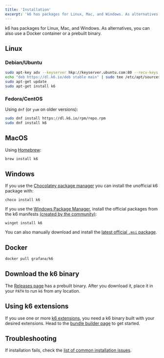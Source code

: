 ```yaml
---
title: 'Installation'
excerpt: 'k6 has packages for Linux, Mac, and Windows. As alternatives, you can also using a Docker container or a prebuilt binary.'
---
```


k6 has packages for Linux, Mac, and Windows. As alternatives, you can also use a Docker container or a prebuilt binary.

## Linux

### Debian/Ubuntu

```bash
sudo apt-key adv --keyserver hkp://keyserver.ubuntu.com:80 --recv-keys C5AD17C747E3415A3642D57D77C6C491D6AC1D69
echo "deb https://dl.k6.io/deb stable main" | sudo tee /etc/apt/sources.list.d/k6.list
sudo apt-get update
sudo apt-get install k6
```


### Fedora/CentOS

Using `dnf` (or `yum` on older versions):

```bash
sudo dnf install https://dl.k6.io/rpm/repo.rpm
sudo dnf install k6
```



## MacOS

Using [Homebrew](https://brew.sh/):

```bash
brew install k6
```

## Windows

If you use the [Chocolatey package manager](https://chocolatey.org/) you can install the unofficial k6 package with:

```
choco install k6
```

If you use the [Windows Package Manager](https://github.com/microsoft/winget-cli), install the official packages from the k6 manifests [(created by the community)](https://github.com/microsoft/winget-pkgs/tree/master/manifests/k/k6/k6):

```
winget install k6
```

You can also manually download and install the [latest official `.msi` package](https://dl.k6.io/msi/k6-latest-amd64.msi).

## Docker

```bash
docker pull grafana/k6
```

## Download the k6 binary

The [Releases page](https://github.com/grafana/k6/releases) has a prebuilt binary.
After you download it, place it in your `PATH` to run `k6` from any location.

## Using k6 extensions

If you use one or more [k6 extensions](/extensions), you need a k6 binary built with your desired extensions.
Head to the [bundle builder page](/extensions/bundle-builder/) to get started.

## Troubleshooting

If installation fails, check the [list of common installation issues](/getting-started/installation/troubleshooting/).
